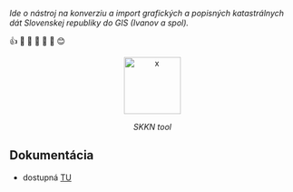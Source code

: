 _Ide o nástroj na konverziu a import grafických a popisných katastrálnych dát Slovenskej republiky do GIS (Ivanov a spol)._ 

:+1: :pray: :e-mail: :hear_no_evil: :speak_no_evil: :see_no_evil: :blush:

<p style="text-align: center;"><a href="https://drive.google.com/file/d/0B3sw59gYzT9tRVN1NkNJN2RqYTg/view?usp=sharing"><img class="aligncenter wp-image-765" src="https://drive.google.com/file/d/0B3sw59gYzT9tRVN1NkNJN2RqYTg/view?usp=sharing" alt="x" width="100" /></a><em><p style="text-align: center;">SKKN tool</p></em></p>

## Dokumentácia

- dostupná [TU](https://github.com/lfurtkevicova/kn-stuff/wiki)


